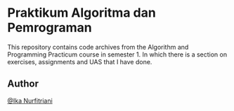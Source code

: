 # Praktikum Algoritma dan Pemrograman
This repository contains code archives from the Algorithm and Programming Practicum course in semester 1. In which there is a section on exercises, assignments and UAS that I have done.

## Author
[@Ika Nurfitriani](http://github.com/ikanurfitriani)
